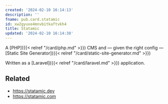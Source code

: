 ```yaml
---
created: '2024-02-10 16:14:13'
description: ''
fname: pub.card.statamic
id: xw2gyuxe4mnvbitkaftvkh4
title: Statamic
updated: '2024-02-10 16:14:38'
---
```


A [PHP]({{< relref "/card/php.md" >}}) CMS and — given the right config — [Static Site Generator]({{< relref "/card/static-site-generator.md" >}})

Written as a [Laravel]({{< relref "/card/laravel.md" >}}) application.

## Related

- <https://statamic.dev>
- <https://statamic.com>